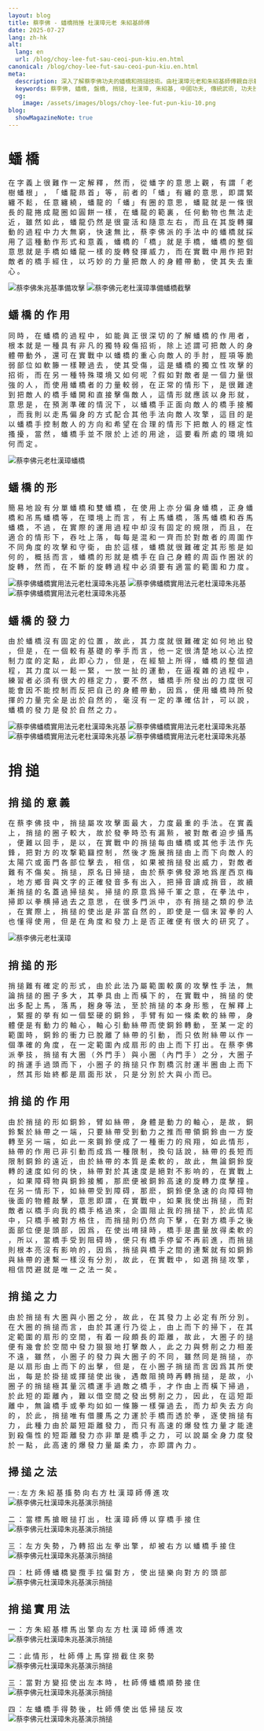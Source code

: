 ```yaml
---
layout: blog
title: 蔡李佛 - 蟠橋捎捶 杜漢璋元⽼ 朱紹基師傅
date: 2025-07-27
lang: zh-hk
alt:
  lang: en
  url: /blog/choy-lee-fut-sau-ceoi-pun-kiu.en.html
canonical: /blog/choy-lee-fut-sau-ceoi-pun-kiu.en.html
meta:
  description: 深入了解蔡李佛功夫的蟠橋和捎搥技術。由杜漢璋元老和朱紹基師傅親自示範，學習傳統中國武術的實戰應用、發力技巧和攻防要訣。
  keywords: 蔡李佛, 蟠橋, 盤橋, 捎搥, 杜漢璋, 朱紹基, 中國功夫, 傳統武術, 功夫技術, 實戰應用, 發力技巧, 攻防要訣, 功夫悉尼, 蔡李佛功夫, 功夫教學, 武術技巧, 功夫歷史, 功夫形式, 蟠橋技術, 捎搥技術, 功夫實戰
  og: 
    image: /assets/images/blogs/choy-lee-fut-pun-kiu-10.png
blog:
  showMagazineNote: true
---
```


# 蟠 橋

在 字 義 上 很 難 作 ⼀ 定 解
釋 ， 然 ⽽ ， 從 蟠 字 的 意 思 上 觀 ， 有 謂 「 ⽼ 樹
蟠 根 」 ， 「 蟠 龍 昻 ⾸ 」 等 ， 前 者 的 「 蟠 」 有
纏 的 意 思 ， 即 謂 緊 纏 不 鬆 ， 任 意 纏 繞 ， 蟠 龍
的 「 蟠 」 有 圈 的 意 思 ， 蟠 龍 就 是 ⼀ 條 很 長 的
龍 捲 成 龍 圈 如 圓 餅 ⼀ 樣 ， 在 蟠 龍 的 範 裏 ，
任 何 動 物 也 無 法 ⾛ 近 ， 雖 然 如 此 ， 蟠 龍 仍 然
是 很 靈 活 和 隨 意 左 右 ， ⽽ 且 在 其 旋 轉 攞 動 的
過 程 中 ⼒ ⼤ 無 窮 ， 快 速 無 比 ， 蔡 李 佛 派 的 ⼿
法 中 的 蟠 橋 就 採 ⽤ 了 這 種 動 作 形 式 和 意 義 ，
蟠 橋 的 「 橋 」 就 是 ⼿ 橋 ， 蟠 橋 的 整 個 意 思 就
是 ⼿ 橋 如 蟠 龍 ⼀ 樣 的 旋 轉 發 揮 威 ⼒ ， ⽽ 在 實
戰 中 ⽤ 作 把 對 敵 者 的 橋 ⼿ 經 住 ， 以 巧 妙 的 ⼒
量 把 敵 ⼈ 的 身 體 帶 動 ， 使 其 失 去 重 ⼼ 。

<img src="/assets/images/blogs/choy-lee-fut-pun-kiu-01.png" alt="蔡李佛朱兆基準備攻擊"  class="max-h-80 mx-auto rounded-lg shadow-lg"/> 
<img src="/assets/images/blogs/choy-lee-fut-pun-kiu-02.png" alt="蔡李佛元⽼杜漢璋準備蟠橋截擊"  class="max-h-80 mx-auto rounded-lg shadow-lg"/>

## 蟠 橋 的 作 ⽤

同 時 ， 在 蟠 橋 的 過 程 中
， 如 能 眞 正 很 深 切 的 了 解 蟠 橋 的 作 ⽤ 者 ， 根
本 就 是 ⼀ 種 具 有 非 凡 的 獨 特 殺 傷 招 術 ， 除 上
述 謂 可 把 敵 ⼈ 的 身 體 帶 動 外 ， 還 可 在 實 戰 中
以 蟠 橋 的 重 ⼼ 向 敵 ⼈ 的 ⼿ 肘 ， 脛 項 等 脆 弱 部
位 如 軟 籐 ⼀ 樣 鞭 過 去 ， 使 其 受 傷 ， 這 是 蟠 橋
的 獨 ⽴ 性 攻 擊 的 招 術 ， ⽽ 在 另 ⼀ 種 特 殊 環 境
又 如 何 呢 ︖ 假 如 對 敵 者 是 ⼀ 個 ⼒ 量 很 強 的 ⼈
， ⽽ 使 ⽤ 蟠 橋 者 的 ⼒ 量 較 弱 ， 在 正 常 的 情 形
下 ， 是 很 難 達 到 把 敵 ⼈ 的 橋 ⼿ 蟠 開 和 直 接 擊
傷 敵 ⼈ ， 這 情 形 就 應 該 以 身 形 就 ， 意 思 是
， 在 預 測 準 確 的 情 況 下 ， 以 蟠 橋 ⼿ 正 ⾯ 向 敵
⼈ 的 橋 ⼿ 接 觸 ， ⽽ 我 則 以 ⾛ ⾺ 偏 身 的 ⽅ 式 配
合 其 他 ⼿ 法 向 敵 ⼈ 攻 擎 ， 這 ⽬ 的 是 以 蟠 橋 ⼿
控 制 敵 ⼈ 的 ⽅ 向 和 希 望 在 合 理 的 情 形 下 把 敵
⼈ 的 穩 定 性 搔 擾 ， 當 然 ， 蟠 橋 ⼿ 並 不 限 於 上
述 的 ⽤ 途 ， 這 要 看 所 處 的 環 境 如 何 ⽽ 定 。

<img src="/assets/images/blogs/choy-lee-fut-pun-kiu-06.png" alt="蔡李佛元⽼杜漢璋蟠橋"  class="max-h-80 mx-auto rounded-lg shadow-lg"/> 

## 蟠 橋 的 形

簡 易 地 設 有 分 單 蟠 橋 和 雙
蟠 橋 ， 在 使 ⽤ 上 亦 分 偏 身 蟠 橋 ， 正 身 蟠 橋 和
吊 ⾺ 蟠 橋 等 ， 在 環 境 上 ⽽ ⾔ ， 有 上 ⾺ 蟠 橋 ，
落 ⾺ 蟠 橋 和 吞 ⾺ 蟠 橋 ， 不 過 ， 在 實 際 的 運 ⽤
過 程 中 却 沒 有 固 定 的 規 限 ， ⽽ 且 ， 在 適 合 的
情 形 下 ， 吞 吐 上 落 ， 每 每 是 混 和 ⼀ 齊 ⽽ 於 對
敵 者 的 周 圍 作 不 同 角 度 的 攻 擊 和 守 衛 ， 由 於
這 樣 ， 蟠 橋 就 很 難 確 定 其 形 態 是 如 何 的 ， 概
括 ⽽ ⾔ ， 蟠 橋 的 形 就 是 橋 ⼿ 在 ⾃ ⼰ 身 體 的 周
函 作 圈 狀 的 旋 轉 ， 然 ⽽ ， 在 不 斷 的 旋 轉 過 程
中 必 須 要 有 適 當 的 範 圍 和 ⼒ 度 。

<img src="/assets/images/blogs/choy-lee-fut-pun-kiu-03.png" alt="蔡李佛蟠橋實⽤法元⽼杜漢璋朱兆基"  class="max-h-80 mx-auto rounded-lg shadow-lg"/> 
<img src="/assets/images/blogs/choy-lee-fut-pun-kiu-04.png" alt="蔡李佛蟠橋實⽤法元⽼杜漢璋朱兆基"  class="max-h-80 mx-auto rounded-lg shadow-lg"/> 
<img src="/assets/images/blogs/choy-lee-fut-pun-kiu-05.png" alt="蔡李佛蟠橋實⽤法元⽼杜漢璋朱兆基"  class="max-h-80 mx-auto rounded-lg shadow-lg"/> 

## 蟠 橋 的 發 ⼒

由 於 蟠 橋  沒 有 固 定 的 位
置 ， 故 此 ， 其 ⼒ 度 就 很 難 確 定 如 何 地 出 發 ，
但 是 ， 在 ⼀ 個 較 有 基 礎 的 拳 ⼿ ⽽ ⾔ ， 他 ⼀ 定
很 清 楚 地 以 ⼼ 法 控 制 ⼒ 度 的 定 點 ， 此 即 ⼼ ⼒
， 但 是 ， 在 經 驗 上 所 得 ， 蟠 橋 的 整 個 過 程 ，
其 ⼒ 度 以 ⼀ 鬆 ⼀ 緊 ， ⼀ 放 ⼀ 扯 的 運 動 ， 在 逼
複 雜 的 過 程 中 ， 練 習 者 必 須 有 很 ⼤ 的 穩 定 ⼒
， 要 不 然 ， 蟠 橋 ⼿ 所 發 出 的 ⼒ 度 很 可 能 會 因
不 能 控 制 ⽽ 反 把 ⾃ ⼰ 的 身 體 帶 動 ， 因 爲 ， 便
⽤ 蟠 橋 時 所 發 揮 的 ⼒ 量 完 全 是 出 於 ⾃ 然 的 ，
毫 沒 有 ⼀ 定 的 準 確 估 計 ， 可 以 說 ， 蟠 橋 的 發
⼒ 是 發 於 ⾃ 然 之 ⼒ 。

<img src="/assets/images/blogs/choy-lee-fut-pun-kiu-07.png" alt="蔡李佛蟠橋實⽤法元⽼杜漢璋朱兆基"  class="max-h-80 mx-auto rounded-lg shadow-lg"/> 
<img src="/assets/images/blogs/choy-lee-fut-pun-kiu-08.png" alt="蔡李佛蟠橋實⽤法元⽼杜漢璋朱兆基"  class="max-h-80 mx-auto rounded-lg shadow-lg"/> 
<img src="/assets/images/blogs/choy-lee-fut-pun-kiu-09.png" alt="蔡李佛蟠橋實⽤法元⽼杜漢璋朱兆基"  class="max-h-80 mx-auto rounded-lg shadow-lg"/> 
<img src="/assets/images/blogs/choy-lee-fut-pun-kiu-10.png" alt="蔡李佛蟠橋實⽤法元⽼杜漢璋朱兆基"  class="max-h-80 mx-auto rounded-lg shadow-lg"/> 

# 捎 搥

## 捎 搥 的 意 義

在 蔡 李 佛 技 中 ， 捎 搥 屬 攻
攻 擊 ⾯ 最 ⼤ ， ⼒ 度 最 重 的 ⼿ 法 。 在 實 義 上 ， 捎
搥 的 圈 ⼦ 較 ⼤ ， 故 於 發 拳 時 恐 有 漏 㸃 ， 被 對
敵 者 迫 步 攝 ⾺ ， 便 難 以 回 ⼿ ， 是 以 ， 在 實 戰
中 的 捎 搥 每 由 蟠 橋 或 其 他 ⼿ 法 作 先 鋒 ， 把 對
⽅ 的 攻 撃 範 圝 控 制 ， 然 後 才 施 展 捎 搥 由 上 ⽽
下 向 敵 ⼈ 的 太 陽 穴 或 ⾯ ⾨ 各 部 位 擊 去 ， 相 信
， 如 果 被 捎 搥 發 出 威 ⼒ ， 對 敵 者 難 有 不 傷 矣
。 捎 搥 ， 原 名 ⽇ 掃 搥 ， 由 於 蔡 李 佛 發 源 地 爲
崖 西 京 梅 ， 地 ⽅ 鄉 ⾳ 與 ⽂ 字 的 正 確 發 ⾳ 多 有
出 入 ， 把 掃 ⾳ 讀 成 捎 ⾳ ， 故 續 漸 捎 搥 的 名 蓋
過 掃 搥 矣 。 掃 搥 的 原 意 爲 掃 千 軍 之 意 ， 在 拳
法 中 ， 掃 即 以 拳 横 掃 過 去 之 意 思 ， 在 很 多 ⾨
派 中 ， 亦 有 捎 搥 之 類 的 參 法 ， 在 實 際 上 ， 捎
搥 的 使 出 是 非 當 ⾃ 然 的 ， 即 使 是 ⼀ 個 末 習 拳
的 ⼈ 也 懂 得 使 ⽤ ， 但 是 在 角 度 和 發 ⼒ 上 是 否
正 確 便 有 很 ⼤ 的 研 究 了 。

<img src="/assets/images/blogs/choy-lee-fut-sau-ceoi-01.png" alt="蔡李佛元⽼杜漢璋"  class="max-h-80 mx-auto rounded-lg shadow-lg"/>

## 捎 搥 的 形

 捎 搥 難 有 確 定 的 形 式 ， 由 於
此 法 乃 屬 範 圍 較 廣 的 攻 擊 性 ⼿ 法 ， 無 論 捎 搥
的 圈 ⼦ 多 ⼤ ， 其 拳 具 由 上 ⽽ 橫 下 的 ， 在 實 戰
中 ， 捎 搥 的 使 出 多 配 上 ⾺ ， 落 ⾺ ， 麹 身 等 法
， 至 於 捎 搥 的 本 身 形 態 ， 在 解 釋 上 ， 緊 握 的
挙 有 如 ⼀ 個 堅 硬 的 銅 鈴 ， ⼿ 臂 有 如 ⼀ 條 柔 軟
的 絲 帶 ， 身 體 便 是 有 動 ⼒ 的 軸 ⼼ ， 軸 ⼼ 引 動
絲 帶 ⽽ 使 銅 鈴 轉 動 ， 至 某 ⼀ 定 的 範 圍 時 ， 銅
鈴 的 衝 ⼒ 已 脫 離 了 絲 帶 的 引 動 ， ⽽ 只 依 附 絲
帶 以 作 ⼀ 個 準 確 的 角 度 ， 在 ⼀ 定 範 圍 內 成 扇
形 的 由 上 ⽽ 下 打 出 。 在 蔡 李 佛 派 拳 技 ， 捎 搥
有 ⼤ 圈 （ 外 ⾨ ⼿ ） 與 ⼩ 圈 （ 內 ⾨ ⼿ ） 之 分 ，
⼤ 圈 ⼦ 的 捎 運 ⼿ 過 頭 ⽽ 下 ， ⼩ 圈 ⼦ 的 捎 搥
只 作 割 橋 沉 肘 運 半 圈 由 上 ⽽ 下 ， 然 其 形 始 終
都 是 扇 ⾯ 形 狀 ， 只 是 分 別 於 ⼤ 與 ⼩ ⽽ 已。

## 捎 搥 的 作 ⽤

 由 於 捎 搥 的 形 如 銅 鈴 ， 臂 如
絲 帶 ， 身 體 是 動 ⼒ 的 軸 ⼼ ， 是 故 ， 銅 鈴 繫 於
絲 帶 之 ⼀ 端 ， 只 要 絲 帶 受 到 動 ⼒ 之 推 ⽽ 帶 領
銅 鈴 由 ⼀ ⽅ 旋 轉 至 另 ⼀ 端 ， 如 此 ⼀ 來 鋼 鈴 便
成 了 ⼀ 種 衝 ⼒ 的 ⾶ 翔 ， 如 此 情 形 ， 絲 帶 的 作
⽤ 已 非 引 動 ⽽ 成 爲 ⼀ 種 限 制 ， 換 句 話 說 ， 絲
帶 的 長 短 ⽽ 限 制 銅 鈴 的 遠 近 ， 由 於 絲 帶 的 本
質 是 柔 軟 的 ， 故 此 ， 無 論 銅 鈴 旋 轉 的 速 度 如
何 的 快 ， 絲 帶 對 於 其 速 度 是 絕 對 不 影 响 的 ，
在 實 戰 上 ， 如 果 障 碍 物 與 銅 鈴 接 觸 ， 那 麽 便
被 銅 鈴 ⾼ 速 的 旋 轉 ⼒ 度 擊 撞 。 在 另 ⼀ 情 形 下
， 如 絲 帶 受 到 障 碍 ， 那 麽 ， 銅 鈴 便 急 速 的 向
障 碍 物 後 ⾯ 的 物 體 敲 擊 ， 意 思 即 謂 ， 在 實 戰
中 ， 如 果 我 使 出 捎 搥 ， ⽽ 對 敵 者 以 橋 ⼿ 向 我
的 橋 ⼿ 格 過 來 ， 企 圖 阻 ⽌ 我 的 捎 搥 下 ， 於 此
情 尼 中 ， 只 橋 ⼿ 被 對 ⽅ 格 住 ， ⽽ 捎 搥 則 仍 然
向 下 擊 ， 在 對 ⽅ 橋 ⼿ 之 後 ⾯ 部 位 便 是 頭 部 ，
因 爲 ， 在 使 出 唷 撻 時 ， 橋 ⼿ 是 盡 量 放 得 柔 軟
的 ， 所 以 ， 當 橋 ⼿ 受 到 阻 碍 時 ， 便 只 有 橋 ⼿
停 留 不 再 前 進 ， ⽽ 捎 搥 則 根 本 亮 沒 有 影 响 的
， 因 爲 ， 捎 搥 與 橋 ⼿ 之 間 的 連 繫 就 有 如 銅 鈴
與 絲 帶 的 連 繫 ⼀ 樣 沒 有 分 別 ， 故 此 ， 在 實 戰
中 ， 如 選 捎 搥 攻 擎 ， 相 信 閃 避 就 是 唯 ⼀ 之 法 ⼀
矣 。

## 捎 搥 之 ⼒

 由 於 捎 搥 有 ⼤ 圈 與 ⼩ 圈 之 分
， 故 此 ， 在 其 發 ⼒ 上 必 定 有 所 分 別 。 在 ⼤ 圈
的 捎 搥 ⽽ ⾔ ， 由 於 其 運 ⾏ 乃 從 上 ， 由 上 ⽽ 下
的 掃 下 ， 在 其 定 範 圍 的 扇 形 的 空 間 ， 有 着 ⼀
段 頗 長 的 距 離 ， 故 此 ， ⼤ 圈 ⼦ 的 搥 便 有 幾
會 於 空 間 中 發 ⼒ 狠 狠 地 打 擊 敵 ⼈ ， 此 之 ⼒ 與
劈 削 之 ⼒ 相 差 不 遠 ， 雖 然 ， ⼩ 圈 ⼦ 的 發 ⼒ 與
⼤ 圈 ⼦ 的 不 同 ， 雖 然 同 是 捎 搥 ， 亦 是 以 扇 形
由 上 ⽽ 下 的 出 擊 ， 但 是 ， 在 ⼩ 圈 ⼦ 捎 搥 ⽽ ⾔
因 爲 其 所 使 出 ， 每 是 於 掛 搥 或 揮 搥 使 出 後
， 遇 敵 阻 撓 時 再 轉 捎 搥 ， 是 故 ， ⼩ 圈 ⼦ 的 捎
搥 極 其 量 沉 橋 運 ⼿ 過 敵 之 橋 ⼿ ， 才 作 由 上 ⽽
橫 下 掃 過 ， 於 此 短 的 距 離 內 ， 難 以 借 空 間 之
發 出 劈 削 之 ⼒ ， 因 此 ， 在 這 短 距 離 中 ， 無 論
橋 ⼿ 或 拳 均 如 如 ⼀ 條 籐 ⼀ 樣 彈 過 去 ， ⽽ ⼒
却 失 去 ⽅ 向 的 ， 於 此 ， 捎 搥 唯 有 借 腰 ⾺ 之 ⼒
運 於 ⼿ 橋 ⽽ 透 於 拳 ， 逐 使 捎 搥 有 ⼒ ， 此 種 ⼒
由 於 屬 短 距 離 發 ⼒ ， ⽽ 只 有 ⾼ 速 的 爆 發 性 ⼒
量 才 能 達 到 殺 傷 性 的 短 距 離 發 ⼒ 亦 非 單 是 橋
⼿ 之 ⼒ ， 可 以 說 屬 全 身 ⼒ 度 發 於 ⼀ 點 ， 此 ⾼
速 的 爆 發 ⼒ 量 屬 柔 ⼒ ， 亦 即 謂 內 ⼒ 。

## 掃 搥 之 法

一 : 左 方 朱 紹 基 搐 勢 向 右 ⽅ 杜 漢 璋 師 傅 進 攻 <img src="/assets/images/blogs/choy-lee-fut-sau-ceoi-04.png" alt="蔡李佛元杜漢璋朱兆基演示捎搥"  class="max-h-80 mx-auto rounded-lg shadow-lg"/>

二 ： 當 標 ⾺ 搶 眼 搥 打 出 ， 杜 漢 璋 師 傅 以 穿 橋 ⼿ 接 住
<img src="/assets/images/blogs/choy-lee-fut-sau-ceoi-05.png" alt="蔡李佛元杜漢璋朱兆基演示捎搥"  class="max-h-80 mx-auto rounded-lg shadow-lg"/>

三 ： 左 ⽅ 失 勢 ， 乃 轉 招 出 左 拳 出 擎 ， 却 被 右 ⽅ 以 蟠 橋 ⼿ 接 住
<img src="/assets/images/blogs/choy-lee-fut-sau-ceoi-06.png" alt="蔡李佛元杜漢璋朱兆基演示捎搥"  class="max-h-80 mx-auto rounded-lg shadow-lg"/>

四 ： 杜 師 傅 蟠 橋 變 攬 ⼿ 拉 偏 對 ⽅ ， 使 出 搥 樂 向 對 ⽅ 的 頭 部
<img src="/assets/images/blogs/choy-lee-fut-sau-ceoi-07.png" alt="蔡李佛元杜漢璋朱兆基演示捎搥"  class="max-h-80 mx-auto rounded-lg shadow-lg"/>

## 捎 搥 實 ⽤ 法

⼀ ： ⽅ 朱 紹 基 標 ⾺ 出 擎 向 左 ⽅ 杜 漢 璋 師 傅 進 攻
<img src="/assets/images/blogs/choy-lee-fut-sau-ceoi-08.png" alt="蔡李佛元杜漢璋朱兆基演示捎搥"  class="max-h-80 mx-auto rounded-lg shadow-lg"/>

二 ：此 情 形 ， 杜 師 傅 上 ⾺ 穿 撈 截 住 來 勢
<img src="/assets/images/blogs/choy-lee-fut-sau-ceoi-09.png" alt="蔡李佛元杜漢璋朱兆基演示捎搥"  class="max-h-80 mx-auto rounded-lg shadow-lg"/>

三 ： 當 對 ⽅ 變 招 使 出 左 本 時 ， 杜 師 傅 蟠 橋 順 勢 接 住
<img src="/assets/images/blogs/choy-lee-fut-sau-ceoi-10.png" alt="蔡李佛元杜漢璋朱兆基演示捎搥"  class="max-h-80 mx-auto rounded-lg shadow-lg"/>

四 ： 左 蟠 橋 ⼿ 得 勢 後 ， 杜 師 傅 使 出 低 掃 搥 反 攻 
<img src="/assets/images/blogs/choy-lee-fut-sau-ceoi-11.png" alt="蔡李佛元杜漢璋朱兆基演示捎搥"  class="max-h-80 mx-auto rounded-lg shadow-lg"/>